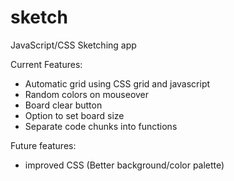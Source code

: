 # sketch
JavaScript/CSS Sketching app

Current Features:
- Automatic grid using CSS grid and javascript
- Random colors on mouseover
- Board clear button
- Option to set board size
- Separate code chunks into functions

Future features:
- improved CSS (Better background/color palette)